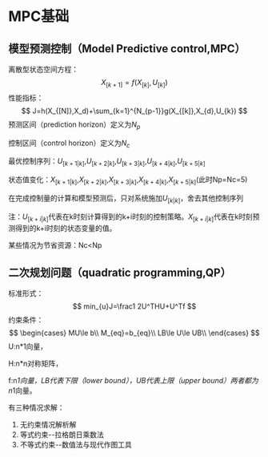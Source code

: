 # MPC基础

## 模型预测控制（Model Predictive control,MPC）

离散型状态空间方程：
$$
X_{[k+1]}=f(X_{[k]},U_{[k]})
$$
性能指标：
$$
J=h(X_{[N]},X_d)+\sum_{k=1}^{N_{p-1}}g(X_{[k]},X_{d},U_{k})
$$
预测区间（prediction horizon）定义为$N_p$

控制区间（control horizon）定义为$N_c$

最优控制序列：$U_{[k+1|k]}$,$U_{[k+2|k]}$,$U_{[k+3|k]}$,$U_{[k+4|k]}$,$U_{[k+5|k]}$

状态值变化：$X_{[k+1|k]}$,$X_{[k+2|k]}$,$X_{[k+3|k]}$,$X_{[k+4|k]}$,$X_{[k+5|k]}$(此时Np=Nc=5)

在完成控制量的计算和模型预测后，只对系统施加$U_{[k|k]}$，舍去其他控制序列

注：$U_{[k+i|k]}$代表在k时刻计算得到的k+i时刻的控制策略。$X_{[k+i|k]}$代表在k时刻预测得到的k+i时刻的状态变量的值。

某些情况为节省资源：Nc<Np



## 二次规划问题（quadratic programming,QP）

标准形式：
$$
min_{u}J=\frac1 2U^THU+U^Tf
$$
约束条件：
$$
\begin{cases}
            MU\le b\\
            M_{eq}=b_{eq}\\
            LB\le U\le UB\\
        \end{cases}
$$
U:n*1向量，

H:n*n对称矩阵，

f:n*1向量，LB代表下限（lower bound），UB代表上限（upper bound）两者都为n*1向量。

有三种情况求解：

1. 无约束情况解析解
2. 等式约束--拉格朗日乘数法
3. 不等式约束--数值法与现代作图工具